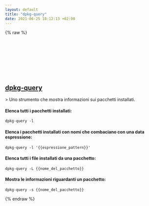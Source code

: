 ```yaml
---
layout: default
title: "dpkg-query"
date: 2021-06-25 18:12:13 +02:00
---
```

{% raw %}
<h2 id="dpkg-query">
  <a href="/it/linux/dpkg-query.html">dpkg-query</a> <a href="#dpkg-query"><svg class="icon">
    <use href="/assets/images/unicode_sprite.svg#link" />
  </svg></a>
</h2>
> Uno strumento che mostra informazioni sui pacchetti installati.

#### Elenca tutti i pacchetti installati:
```shell
dpkg-query -l
```
#### Elenca i pacchetti installati con nomi che combaciano con una data espressione:
```shell
dpkg-query -l '{{espressione_pattern}}'
```
#### Elenca tutti i file installati da una pacchetto:
```shell
dpkg-query -L {{nome_del_pacchetto}}
```
#### Mostra le informazioni riguardanti un pacchetto:
```shell
dpkg-query -s {{nome_del_pacchetto}}
```
{% endraw %}